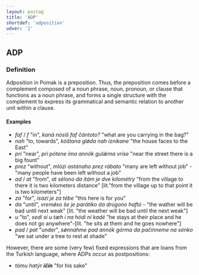 ```yaml
---
layout: postag
title: 'ADP'
shortdef: 'adposition'
udver: '2'
---
```

## ADP

### Definition

Adposition in Pomak is a preposition.
Thus, the preposition comes before a complement composed of a noun phrase, noun, pronoun, or clause that functions as a noun phrase, and 
forms a single structure with the complement to express its grammatical and semantic relation to another unit within a clause.

#### Examples

- *faf* / *f* "in", *kaná nósiš faf čántoto?* "what are you carrying in the bag?"
- *nah* "to, towards", *kóštana glǿda nah íznikane* "the house faces to the East"
- *pri* "near", *pri pótene íma annók gulǽma vríse* "near the street there is a big fount"
- *prez* "without", *mlózi astánaho prez rábato* "many are left without job" - "many people have been left without a job" 
- *ad* / *at* "from", *at sélono da itám je dve kilométry* "from the village to there it is two kilometers distance" [lit."from the village up to that point it is two kilometers"]
- *za* "for", *isazí je za tébe* "this here is for you"
- *da* "until", *vremǿso še je parátiko da drúgono haftó* - "the wather will be bad until next weak" [lit. "the weather will be bad until the next weak"] 
- *u* "to", *sedí sí u tæh i na hódi ní kadé*  "he stays at their place and he does not go anywhere"-[lit. "he sits at them and he goes nowhere"]
- *pad* / *pat* "under", *sǿnnahme pad annók górma da pačínneme na sénko* "we sat under a tree to rest at shade" 

However, there are some (very few) fixed expressions that are loans from the Turkish language, where ADPs occur as postpositions: 
- *tómu hatýr <b>ičín</b>* "for his sake"

<!-- Interlanguage links updated Po 11. listopadu 2024, 20:09:18 CET -->
